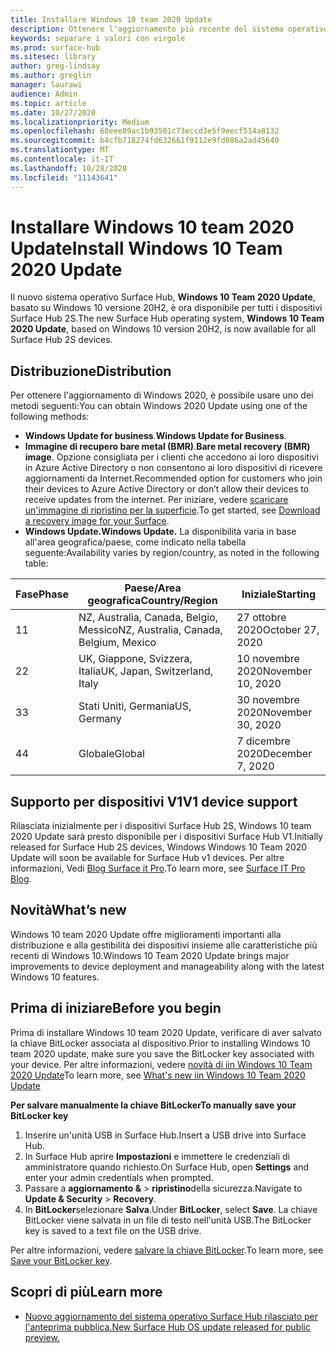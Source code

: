 ```yaml
---
title: Installare Windows 10 team 2020 Update
description: Ottenere l'aggiornamento più recente del sistema operativo Surface Hub, Windows 10 team 2020 Update.
keywords: separare i valori con virgole
ms.prod: surface-hub
ms.sitesec: library
author: greg-lindsay
ms.author: greglin
manager: laurawi
audience: Admin
ms.topic: article
ms.date: 10/27/2020
ms.localizationpriority: Medium
ms.openlocfilehash: 68eee89ac1b93501c73eccd3e5f9eecf514a8132
ms.sourcegitcommit: b4cfb718274fd632661f9112e9fd086a2ad45640
ms.translationtype: MT
ms.contentlocale: it-IT
ms.lasthandoff: 10/28/2020
ms.locfileid: "11143641"
---
```

# <span data-ttu-id="95fbb-104">Installare Windows 10 team 2020 Update</span><span class="sxs-lookup"><span data-stu-id="95fbb-104">Install Windows 10 Team 2020 Update</span></span> 

<span data-ttu-id="95fbb-105">Il nuovo sistema operativo Surface Hub, **Windows 10 Team 2020 Update**, basato su Windows 10 versione 20H2, è ora disponibile per tutti i dispositivi Surface Hub 2S.</span><span class="sxs-lookup"><span data-stu-id="95fbb-105">The new Surface Hub operating system, **Windows 10 Team 2020 Update**, based on Windows 10 version 20H2, is now available for all Surface Hub 2S devices.</span></span>  

## <span data-ttu-id="95fbb-106">Distribuzione</span><span class="sxs-lookup"><span data-stu-id="95fbb-106">Distribution</span></span>

<span data-ttu-id="95fbb-107">Per ottenere l'aggiornamento di Windows 2020, è possibile usare uno dei metodi seguenti:</span><span class="sxs-lookup"><span data-stu-id="95fbb-107">You can obtain Windows 2020 Update using one of the following methods:</span></span>

- <span data-ttu-id="95fbb-108">**Windows Update for business**.</span><span class="sxs-lookup"><span data-stu-id="95fbb-108">**Windows Update for Business**.</span></span>
- <span data-ttu-id="95fbb-109">**Immagine di recupero bare metal (BMR)**.</span><span class="sxs-lookup"><span data-stu-id="95fbb-109">**Bare metal recovery (BMR) image**.</span></span> <span data-ttu-id="95fbb-110">Opzione consigliata per i clienti che accedono ai loro dispositivi in Azure Active Directory o non consentono ai loro dispositivi di ricevere aggiornamenti da Internet.</span><span class="sxs-lookup"><span data-stu-id="95fbb-110">Recommended option for customers who join their devices to Azure Active Directory or don’t allow their devices to receive updates from the internet.</span></span> <span data-ttu-id="95fbb-111">Per iniziare, vedere [scaricare un'immagine di ripristino per la superficie](https://support.microsoft.com/surfacerecoveryimage).</span><span class="sxs-lookup"><span data-stu-id="95fbb-111">To get started, see [Download a recovery image for your Surface](https://support.microsoft.com/surfacerecoveryimage).</span></span>
- **<span data-ttu-id="95fbb-112">Windows Update.</span><span class="sxs-lookup"><span data-stu-id="95fbb-112">Windows Update.</span></span>** <span data-ttu-id="95fbb-113">La disponibilità varia in base all'area geografica/paese, come indicato nella tabella seguente:</span><span class="sxs-lookup"><span data-stu-id="95fbb-113">Availability varies by region/country, as noted in the following table:</span></span>

| <span data-ttu-id="95fbb-114">Fase</span><span class="sxs-lookup"><span data-stu-id="95fbb-114">Phase</span></span> | <span data-ttu-id="95fbb-115">Paese/Area geografica</span><span class="sxs-lookup"><span data-stu-id="95fbb-115">Country/Region</span></span>                         | <span data-ttu-id="95fbb-116">Iniziale</span><span class="sxs-lookup"><span data-stu-id="95fbb-116">Starting</span></span>          |
| ----- | -------------------------------------- | ----------------- |
| <span data-ttu-id="95fbb-117">1</span><span class="sxs-lookup"><span data-stu-id="95fbb-117">1</span></span>     | <span data-ttu-id="95fbb-118">NZ, Australia, Canada, Belgio, Messico</span><span class="sxs-lookup"><span data-stu-id="95fbb-118">NZ, Australia, Canada, Belgium, Mexico</span></span> | <span data-ttu-id="95fbb-119">27 ottobre 2020</span><span class="sxs-lookup"><span data-stu-id="95fbb-119">October 27, 2020</span></span>  |
| <span data-ttu-id="95fbb-120">2</span><span class="sxs-lookup"><span data-stu-id="95fbb-120">2</span></span>     | <span data-ttu-id="95fbb-121">UK, Giappone, Svizzera, Italia</span><span class="sxs-lookup"><span data-stu-id="95fbb-121">UK, Japan, Switzerland, Italy</span></span>          | <span data-ttu-id="95fbb-122">10 novembre 2020</span><span class="sxs-lookup"><span data-stu-id="95fbb-122">November 10, 2020</span></span> |
| <span data-ttu-id="95fbb-123">3</span><span class="sxs-lookup"><span data-stu-id="95fbb-123">3</span></span>     | <span data-ttu-id="95fbb-124">Stati Uniti, Germania</span><span class="sxs-lookup"><span data-stu-id="95fbb-124">US, Germany</span></span>                            | <span data-ttu-id="95fbb-125">30 novembre 2020</span><span class="sxs-lookup"><span data-stu-id="95fbb-125">November 30, 2020</span></span> |
| <span data-ttu-id="95fbb-126">4</span><span class="sxs-lookup"><span data-stu-id="95fbb-126">4</span></span>     | <span data-ttu-id="95fbb-127">Globale</span><span class="sxs-lookup"><span data-stu-id="95fbb-127">Global</span></span>                                 | <span data-ttu-id="95fbb-128">7 dicembre 2020</span><span class="sxs-lookup"><span data-stu-id="95fbb-128">December 7, 2020</span></span>  |


## <span data-ttu-id="95fbb-129">Supporto per dispositivi V1</span><span class="sxs-lookup"><span data-stu-id="95fbb-129">V1 device support</span></span> 

<span data-ttu-id="95fbb-130">Rilasciata inizialmente per i dispositivi Surface Hub 2S, Windows 10 team 2020 Update sarà presto disponibile per i dispositivi Surface Hub V1.</span><span class="sxs-lookup"><span data-stu-id="95fbb-130">Initially released for Surface Hub 2S devices, Windows Windows 10 Team 2020 Update will soon be available for Surface Hub v1 devices.</span></span> <span data-ttu-id="95fbb-131">Per altre informazioni, Vedi [Blog Surface it Pro](https://techcommunity.microsoft.com/t5/surface-it-pro-blog/surface-hub-windows-10-team-2020-update-available-october-27/ba-p/1810739).</span><span class="sxs-lookup"><span data-stu-id="95fbb-131">To learn more, see [Surface IT Pro Blog](https://techcommunity.microsoft.com/t5/surface-it-pro-blog/surface-hub-windows-10-team-2020-update-available-october-27/ba-p/1810739).</span></span>
 
## <span data-ttu-id="95fbb-132">Novità</span><span class="sxs-lookup"><span data-stu-id="95fbb-132">What’s new</span></span>

<span data-ttu-id="95fbb-133">Windows 10 team 2020 Update offre miglioramenti importanti alla distribuzione e alla gestibilità dei dispositivi insieme alle caratteristiche più recenti di Windows 10.</span><span class="sxs-lookup"><span data-stu-id="95fbb-133">Windows 10 Team 2020 Update brings major improvements to device deployment and manageability along with the latest Windows 10 features.</span></span> 
 
## <span data-ttu-id="95fbb-134">Prima di iniziare</span><span class="sxs-lookup"><span data-stu-id="95fbb-134">Before you begin</span></span>

<span data-ttu-id="95fbb-135">Prima di installare Windows 10 team 2020 Update, verificare di aver salvato la chiave BitLocker associata al dispositivo.</span><span class="sxs-lookup"><span data-stu-id="95fbb-135">Prior to installing Windows 10 team 2020 update, make sure you save the BitLocker key associated with your device.</span></span> <span data-ttu-id="95fbb-136">Per altre informazioni, vedere [novità di iin Windows 10 Team 2020 Update](surface-hub-2020-update-whats-new.md)</span><span class="sxs-lookup"><span data-stu-id="95fbb-136">To learn more, see [What's new iin Windows 10 Team 2020 Update](surface-hub-2020-update-whats-new.md)</span></span>

**<span data-ttu-id="95fbb-137">Per salvare manualmente la chiave BitLocker</span><span class="sxs-lookup"><span data-stu-id="95fbb-137">To manually save your BitLocker key</span></span>**

1. <span data-ttu-id="95fbb-138">Inserire un'unità USB in Surface Hub.</span><span class="sxs-lookup"><span data-stu-id="95fbb-138">Insert a USB drive into Surface Hub.</span></span>
2. <span data-ttu-id="95fbb-139">In Surface Hub aprire **Impostazioni** e immettere le credenziali di amministratore quando richiesto.</span><span class="sxs-lookup"><span data-stu-id="95fbb-139">On Surface Hub, open **Settings** and enter your admin credentials when prompted.</span></span>
3. <span data-ttu-id="95fbb-140">Passare a **aggiornamento &**  >  **ripristino**della sicurezza.</span><span class="sxs-lookup"><span data-stu-id="95fbb-140">Navigate to **Update & Security** > **Recovery**.</span></span>
4. <span data-ttu-id="95fbb-141">In **BitLocker**selezionare **Salva**.</span><span class="sxs-lookup"><span data-stu-id="95fbb-141">Under **BitLocker**, select **Save**.</span></span> <span data-ttu-id="95fbb-142">La chiave BitLocker viene salvata in un file di testo nell'unità USB.</span><span class="sxs-lookup"><span data-stu-id="95fbb-142">The BitLocker key is saved to a text file on the USB drive.</span></span>

<span data-ttu-id="95fbb-143">Per altre informazioni, vedere [salvare la chiave BitLocker](save-bitlocker-key-surface-hub.md).</span><span class="sxs-lookup"><span data-stu-id="95fbb-143">To learn more, see [Save your BitLocker key](save-bitlocker-key-surface-hub.md).</span></span>


## <span data-ttu-id="95fbb-144">Scopri di più</span><span class="sxs-lookup"><span data-stu-id="95fbb-144">Learn more</span></span>


- [<span data-ttu-id="95fbb-145">Nuovo aggiornamento del sistema operativo Surface Hub rilasciato per l'anteprima pubblica.</span><span class="sxs-lookup"><span data-stu-id="95fbb-145">New Surface Hub OS update released for public preview.</span></span>](https://techcommunity.microsoft.com/t5/surface-it-pro-blog/new-surface-hub-os-update-released-for-public-preview/ba-p/1534823)

